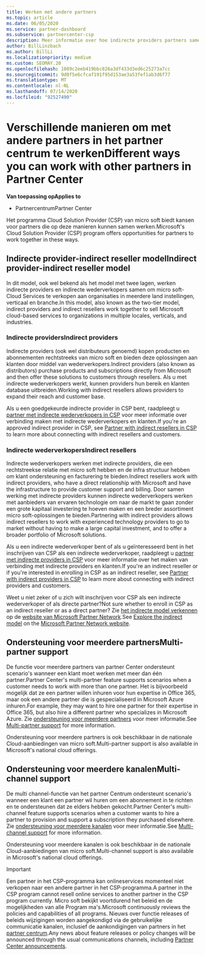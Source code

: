 ```yaml
---
title: Werken met andere partners
ms.topic: article
ms.date: 06/05/2020
ms.service: partner-dashboard
ms.subservice: partnercenter-csp
description: Meer informatie over hoe indirecte providers partners samen werken met indirecte wederverkopers in het Cloud Solution Provider-programma (CSP) en bepalen welke rol geschikt is voor u.
author: BillLinzbach
ms.author: BillLi
ms.localizationpriority: medium
ms.custom: SEOMAY.20
ms.openlocfilehash: 1089c2eeb419bbc826a3df433d3ed6c25273a7cc
ms.sourcegitcommit: 9d0f5e6cfcaf191f95d153ae3a53fef1ab3d6f77
ms.translationtype: MT
ms.contentlocale: nl-NL
ms.lasthandoff: 07/14/2020
ms.locfileid: "92527490"
---
```

# <a name="different-ways-you-can-work-with-other-partners-in-partner-center"></a><span data-ttu-id="79202-103">Verschillende manieren om met andere partners in het partner centrum te werken</span><span class="sxs-lookup"><span data-stu-id="79202-103">Different ways you can work with other partners in Partner Center</span></span>

<span data-ttu-id="79202-104">**Van toepassing op**</span><span class="sxs-lookup"><span data-stu-id="79202-104">**Applies to**</span></span>

- <span data-ttu-id="79202-105">Partnercentrum</span><span class="sxs-lookup"><span data-stu-id="79202-105">Partner Center</span></span>

<span data-ttu-id="79202-106">Het programma Cloud Solution Provider (CSP) van micro soft biedt kansen voor partners die op deze manieren kunnen samen werken.</span><span class="sxs-lookup"><span data-stu-id="79202-106">Microsoft's Cloud Solution Provider (CSP) program offers opportunities for partners to work together in these ways.</span></span>

## <a name="indirect-provider-indirect-reseller-model"></a><span data-ttu-id="79202-107">Indirecte provider-indirect reseller model</span><span class="sxs-lookup"><span data-stu-id="79202-107">Indirect provider-indirect reseller model</span></span>

<span data-ttu-id="79202-108">In dit model, ook wel bekend als het model met twee lagen, werken indirecte providers en indirecte wederverkopers samen om micro soft-Cloud Services te verkopen aan organisaties in meerdere land instellingen, verticaal en branche.</span><span class="sxs-lookup"><span data-stu-id="79202-108">In this model, also known as the two-tier model, indirect providers and indirect resellers work together to sell Microsoft cloud-based services to organizations in multiple locales, verticals, and industries.</span></span> 

### <a name="indirect-providers"></a><span data-ttu-id="79202-109">Indirecte providers</span><span class="sxs-lookup"><span data-stu-id="79202-109">Indirect providers</span></span>

<span data-ttu-id="79202-110">Indirecte providers (ook wel distributeurs genoemd) kopen producten en abonnementen rechtstreeks van micro soft en bieden deze oplossingen aan klanten door middel van wederverkopers.</span><span class="sxs-lookup"><span data-stu-id="79202-110">Indirect providers (also known as distributors) purchase products and subscriptions directly from Microsoft and then offer these solutions to customers through resellers.</span></span> <span data-ttu-id="79202-111">Als u met indirecte wederverkopers werkt, kunnen providers hun bereik en klanten database uitbreiden.</span><span class="sxs-lookup"><span data-stu-id="79202-111">Working with indirect resellers allows providers to expand their reach and customer base.</span></span> 

<span data-ttu-id="79202-112">Als u een goedgekeurde indirecte provider in CSP bent, raadpleegt u [partner met indirecte wederverkopers in CSP](indirect-provider-tasks-in-partner-center.md) voor meer informatie over verbinding maken met indirecte wederverkopers en klanten.</span><span class="sxs-lookup"><span data-stu-id="79202-112">If you're an approved indirect provider in CSP, see [Partner with indirect resellers in CSP](indirect-provider-tasks-in-partner-center.md) to learn more about connecting with indirect resellers and customers.</span></span> 

### <a name="indirect-resellers"></a><span data-ttu-id="79202-113">Indirecte wederverkopers</span><span class="sxs-lookup"><span data-stu-id="79202-113">Indirect resellers</span></span>

<span data-ttu-id="79202-114">Indirecte wederverkopers werken met indirecte providers, die een rechtstreekse relatie met micro soft hebben en de infra structuur hebben om klant ondersteuning en facturering te bieden.</span><span class="sxs-lookup"><span data-stu-id="79202-114">Indirect resellers work with indirect providers, who have a direct relationship with Microsoft and have the infrastructure to provide customer support and billing.</span></span> <span data-ttu-id="79202-115">Door samen werking met indirecte providers kunnen indirecte wederverkopers werken met aanbieders van ervaren technologie om naar de markt te gaan zonder een grote kapitaal investering te hoeven maken en een breder assortiment micro soft-oplossingen te bieden.</span><span class="sxs-lookup"><span data-stu-id="79202-115">Partnering with indirect providers allows indirect resellers to work with experienced technology providers to go to market without having to make a large capital investment, and to offer a broader portfolio of Microsoft solutions.</span></span> 

<span data-ttu-id="79202-116">Als u een indirecte wederverkoper bent of als u geïnteresseerd bent in het inschrijven van CSP als een indirecte wederverkoper, raadpleegt u [partner met indirecte providers in CSP](indirect-reseller-tasks-in-partner-center.md) voor meer informatie over het maken van verbinding met indirecte providers en klanten.</span><span class="sxs-lookup"><span data-stu-id="79202-116">If you're an indirect reseller or if you're interested in enrolling in CSP as an indirect reseller, see [Partner with indirect providers in CSP](indirect-reseller-tasks-in-partner-center.md) to learn more about connecting with indirect providers and customers.</span></span>

<span data-ttu-id="79202-117">Weet u niet zeker of u zich wilt inschrijven voor CSP als een indirecte wederverkoper of als directe partner?</span><span class="sxs-lookup"><span data-stu-id="79202-117">Not sure whether to enroll in CSP as an indirect reseller or as a direct partner?</span></span> <span data-ttu-id="79202-118">Zie [het indirecte model verkennen](https://partner.microsoft.com/cloud-solution-provider/indirect) op de [website van Microsoft Partner Network](https://partner.microsoft.com).</span><span class="sxs-lookup"><span data-stu-id="79202-118">See [Explore the indirect model](https://partner.microsoft.com/cloud-solution-provider/indirect) on the [Microsoft Partner Network website](https://partner.microsoft.com).</span></span>   

## <a name="multi-partner-support"></a><span data-ttu-id="79202-119">Ondersteuning voor meerdere partners</span><span class="sxs-lookup"><span data-stu-id="79202-119">Multi-partner support</span></span>

<span data-ttu-id="79202-120">De functie voor meerdere partners van partner Center ondersteunt scenario's wanneer een klant moet werken met meer dan één partner.</span><span class="sxs-lookup"><span data-stu-id="79202-120">Partner Center's multi-partner feature supports scenarios when a customer needs to work with more than one partner.</span></span> <span data-ttu-id="79202-121">Het is bijvoorbeeld mogelijk dat ze een partner willen inhuren voor hun expertise in Office 365, maar ook een andere partner die is gespecialiseerd in Microsoft Azure inhuren.</span><span class="sxs-lookup"><span data-stu-id="79202-121">For example, they may want to hire one partner for their expertise in Office 365, but also hire a different partner who specializes in Microsoft Azure.</span></span> <span data-ttu-id="79202-122">Zie [ondersteuning voor meerdere partners](multipartner.md) voor meer informatie.</span><span class="sxs-lookup"><span data-stu-id="79202-122">See [Multi-partner support](multipartner.md) for more information.</span></span>

<span data-ttu-id="79202-123">Ondersteuning voor meerdere partners is ook beschikbaar in de nationale Cloud-aanbiedingen van micro soft.</span><span class="sxs-lookup"><span data-stu-id="79202-123">Multi-partner support is also available in Microsoft's national cloud offerings.</span></span> 

## <a name="multi-channel-support"></a><span data-ttu-id="79202-124">Ondersteuning voor meerdere kanalen</span><span class="sxs-lookup"><span data-stu-id="79202-124">Multi-channel support</span></span>

<span data-ttu-id="79202-125">De multi channel-functie van het partner Centrum ondersteunt scenario's wanneer een klant een partner wil huren om een abonnement in te richten en te ondersteunen dat ze elders hebben gekocht.</span><span class="sxs-lookup"><span data-stu-id="79202-125">Partner Center's multi-channel feature supports scenarios when a customer wants to hire a partner to provision and support a subscription they purchased elsewhere.</span></span> <span data-ttu-id="79202-126">Zie [ondersteuning voor meerdere kanalen](multichannel.md) voor meer informatie.</span><span class="sxs-lookup"><span data-stu-id="79202-126">See [Multi-channel support](multichannel.md) for more information.</span></span>

<span data-ttu-id="79202-127">Ondersteuning voor meerdere kanalen is ook beschikbaar in de nationale Cloud-aanbiedingen van micro soft.</span><span class="sxs-lookup"><span data-stu-id="79202-127">Multi-channel support is also available in Microsoft's national cloud offerings.</span></span>

> [!IMPORTANT]  
> <span data-ttu-id="79202-128">Een partner in het CSP-programma kan onlineservices momenteel niet verkopen naar een andere partner in het CSP-programma.</span><span class="sxs-lookup"><span data-stu-id="79202-128">A partner in the CSP program cannot resell online services to another partner in the CSP program currently.</span></span> <span data-ttu-id="79202-129">Micro soft bekijkt voortdurend het beleid en de mogelijkheden van alle Program ma's.</span><span class="sxs-lookup"><span data-stu-id="79202-129">Microsoft continuously reviews the policies and capabilities of all programs.</span></span> <span data-ttu-id="79202-130">Nieuws over functie releases of beleids wijzigingen worden aangekondigd via de gebruikelijke communicatie kanalen, inclusief de aankondigingen van partners in het [partner centrum](announcements/index.md).</span><span class="sxs-lookup"><span data-stu-id="79202-130">Any news about feature releases or policy changes will be announced through the usual communications channels, including [Partner Center announcements](announcements/index.md).</span></span>
